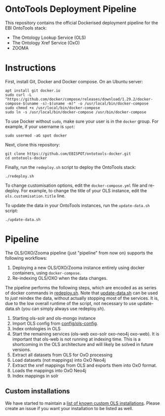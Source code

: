 # OntoTools Deployment Pipeline

This repository contains the official Dockerised deployment pipeline for the EBI OntoTools stack:

* The Ontology Lookup Service (OLS)
* The Ontology Xref Service (OxO)
* ZOOMA

# Instructions

First, install Git, Docker and Docker compose. On an Ubuntu server:

    apt install git docker.io
    sudo curl -L "https://github.com/docker/compose/releases/download/1.29.2/docker-compose-$(uname -s)-$(uname -m)" -o /usr/local/bin/docker-compose
    sudo chmod +x /usr/local/bin/docker-compose
    sudo ln -s /usr/local/bin/docker-compose /usr/bin/docker-compose

To use Docker without `sudo`, make sure your user is in the `docker` group. For example, if your username is `spot`:

    sudo usermod -aG spot docker
   
Next, clone this repository:

    git clone https://github.com/EBISPOT/ontotools-docker.git
    cd ontotools-docker
   
Finally, run the `redeploy.sh` script to deploy the OntoTools stack:

    ./redeploy.sh

To change customisation options, edit the `docker-compose.yml` file and re-deploy. For example, to change the title of your OLS instance, edit the `ols.customisation.title` line.

To update the data in your OntoTools instances, run the `update-data.sh` script:

    ./update-data.sh
   


# Pipeline

The OLS/OXO/Zooma pipeline (just "pipeline" from now on) supports the following workflows:

1. Deploying a new OLS/OXO/Zooma instance entirely using docker containers, using `docker-compose`.
2. Re-indexing OLS/OXO when the data changes.

The pipeline performs the following steps, which are encoded as as series of docker commands in [redeploy.sh](redeploy.sh). Note that [update-data.sh](update-data.sh) can be used to _just_ reindex the data, without actually stopping most of the services. It is, due to the low overall runtime of the script, not necessary to use update-data.sh (you can simply always use redeploy.sh).

1. Starting ols-solr and ols-mongo instance
2. Import OLS config from [config/ols-config](config/ols-config).
3. Index ontologies in OLS
4. Start the remaining services (ols-web oxo-solr oxo-neo4j oxo-web). It is important that ols-web is not running at indexing time. This is a shortcoming in the OLS architecture and will likely be solved in future versions.
5. Extract all datasets from OLS for OxO processing
6. Load datasets (not mappings) into OxO Neo4j
7. Extract the xref mappings from OLS and exports them into OxO format.
8. Loads the mappings into OxO Neo4j
9. Index mappings in solr

## Custom installations

We have started to maintain a [list of known custom OLS installations](docs/custom_ontotools_users.md). Please create an issue if you want your installation to be listed as well.
